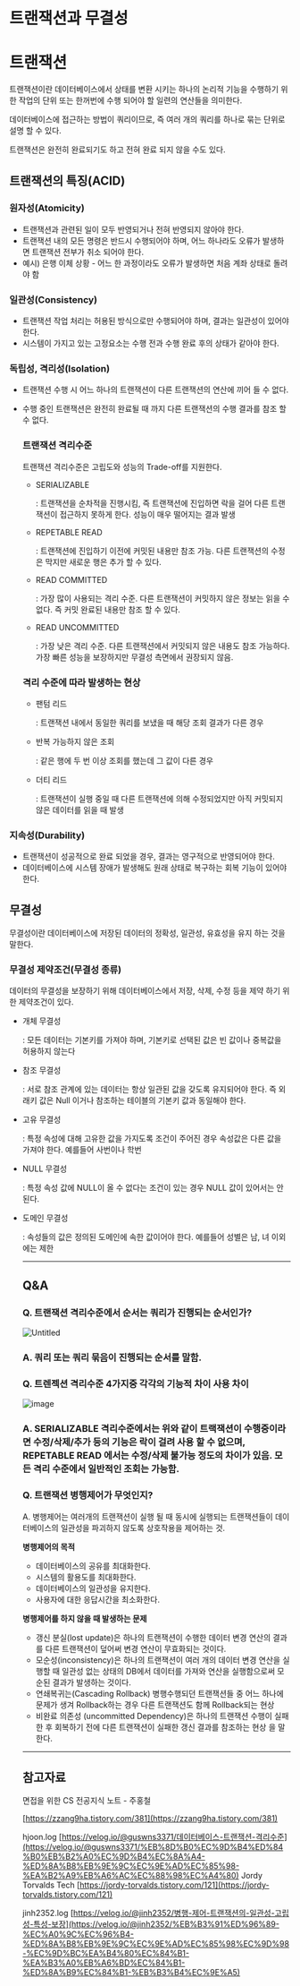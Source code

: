 # 트랜잭션과 무결성

# 트랜잭션

 트랜잭션이란 데이터베이스에서 상태를 변환 시키는 하나의 논리적 기능을 수행하기 위한 작업의 단위 또는 한꺼번에 수행 되어야 할 일련의 연산들을 의미한다.

 데이터베이스에 접근하는 방법이 쿼리이므로, 즉 여러 개의 쿼리를 하나로 묶는 단위로 설명 할 수 있다.

트랜잭션은 완전히 완료되기도 하고 전혀 완료 되지 않을 수도 있다.

## 트랜잭션의 특징(ACID)

### 원자성(Atomicity)

- 트랜잭션과 관련된 일이 모두 반영되거나 전혀 반영되지 않아야 한다.
- 트랜잭션 내의 모든 명령은 반드시 수행되어야 하며, 어느 하나라도 오류가 발생하면 트랜잭션 전부가 취소 되어야 한다.
- 예시) 은행 이체 상황 - 어느 한 과정이라도 오류가 발생하면 처음 계좌 상태로 돌려야 함

### 일관성(Consistency)

- 트랜잭션 작업 처리는 허용된 방식으로만 수행되어야 하며, 결과는 일관성이 있어야 한다.
- 시스템이 가지고 있는 고정요소는 수행 전과 수행 완료 후의 상태가 같아야 한다.

### 독립성, 격리성(Isolation)

- 트랜잭션 수행 시 어느 하나의 트랜잭션이 다른 트랜잭션의 연산에 끼어 들 수 없다.
- 수행 중인 트랜잭션은 완전히 완료될 때 까지 다른 트랜잭션의 수행 결과를 참조 할 수 없다.
    
    ### 트랜잭션 격리수준
    
     트랜잭션 격리수준은 고립도와 성능의 Trade-off를 지원한다.
    
    - SERIALIZABLE
        
        : 트랜잭션을 순차적을 진행시킴, 즉 트랜잭션에 진입하면 락을 걸어 다른 트랜잭션이 접근하지 못하게 한다. 성능이 매우 떨어지는 결과 발생
        
    - REPETABLE READ
        
        : 트랜잭션에 진입하기 이전에 커밋된 내용만 참조 가능. 다른 트랜잭션의 수정은 막지만 새로운 행은 추가 할 수 있다. 
        
    - READ COMMITTED
        
        : 가장 많이 사용되는 격리 수준. 다른 트랜잭션이 커밋하지 않은 정보는 읽을 수 없다. 즉 커밋 완료된 내용만 참조 할 수 있다.
        
    - READ UNCOMMITTED
        
        : 가장 낮은 격리 수준. 다른 트랜잭션에서 커밋되지 않은 내용도 참조 가능하다.  가장 빠른 성능을 보장하지만 무결성 측면에서 권장되지 않음.
        
    
    ### 격리 수준에 따라 발생하는 현상
    
    - 팬텀 리드
        
        : 트랜잭션 내에서 동일한 쿼리를 보냈을 때 해당 조회 결과가 다른 경우
        
    - 반복 가능하지 않은 조회
        
        : 같은 행에 두 번 이상 조회를 했는데 그 값이 다른 경우
        
    - 더티 리드
        
        : 트랜잭션이 실행 중일 때 다른 트랜잭션에 의해 수정되었지만 아직 커밋되지 않은 데이터를 읽을 때 발생
        

### 지속성(Durability)

- 트랜잭션이 성공적으로 완료 되었을 경우, 결과는 영구적으로 반영되어야 한다.
- 데이터베이스에 시스템 장애가 발생해도 원래 상태로 복구하는 회복 기능이 있어야 한다.

## 무결성

무결성이란 데이터베이스에 저장된 데이터의 정확성, 일관성, 유효성을 유지 하는 것을 말한다. 

### 무결성 제약조건(무결성 종류)

 데이터의 무결성을 보장하기 위해 데이터베이스에서 저장, 삭제, 수정 등을 제약 하기 위한 제약조건이 있다.

- 개체 무결성
    
    : 모든 데이터는 기본키를 가져야 하며, 기본키로 선택된 값은 빈 값이나 중복값을 허용하지 않는다
    
- 참조 무결성
    
    :  서로 참조 관계에 있는 데이터는 항상 일관된 값을 갖도록 유지되어야 한다. 즉 외래키 값은 Null 이거나 참조하는 테이블의 기본키 값과 동일해야 한다.
    

- 고유 무결성
    
    : 특정 속성에 대해 고유한 값을 가지도록 조건이 주어진 경우 속성값은 다른 값을 가져야 한다. 예를들어 사번이나 학번
    

- NULL 무결성
    
    : 특정 속성 값에 NULL이 올 수 없다는 조건이 있는 경우 NULL 값이 있어서는 안된다.
    

- 도메인 무결성
    
    :  속성들의 값은 정의된 도메인에 속한 값이어야 한다. 예를들어 성별은 남, 녀 이외에는 제한
    
    ---
    
    ## Q&A
    
    ### Q. 트랜잭션 격리수준에서 순서는 쿼리가 진행되는 순서인가?
    
   ![Untitled](https://user-images.githubusercontent.com/61510481/208989023-e1e4b0b7-d16b-4b80-9ed0-ce65024ed417.png)
    
    ### A. 쿼리 또는 쿼리 묶음이 진행되는 순서를 말함.
    
    ### Q. 트렌젝션 격리수준 4가지중 각각의 기능적 차이 사용 차이
    
    ![image](https://s3-us-west-2.amazonaws.com/secure.notion-static.com/c08fdaaf-c25d-4815-9ff2-4dc63d8cde9d/Untitled.png)
    
    ### A.  SERIALIZABLE 격리수준에서는 위와 같이 트랙잭션이 수행중이라면 수정/삭제/추가 등의 기능은 락이 걸려 사용 할 수 없으며, REPETABLE READ 에서는 수정/삭제 불가능 정도의 차이가 있음. 모든 격리 수준에서 일반적인 조회는 가능함.
    
    ### Q. 트랜잭션 병행제어가 무엇인지?
    
    A. 병행제어는 여러개의 트랜잭션이 실행 될 때 동시에 실행되는 트랜잭션들이 데이터베이스의 일관성을 파괴하지 않도록 상호작용을 제어하는 것.
    
    **병행제어의 목적**
    
    - 데이터베이스의 공유를 최대화한다.
    - 시스템의 활용도를 최대화한다.
    - 데이터베이스의 일관성을 유지한다.
    - 사용자에 대한 응답시간을 최소화한다.
    
    **병행제어를 하지 않을 때 발생하는 문제**
    
    - 갱신 분실(lost update)은 하나의 트랜잭션이 수행한 데이터 변경 연산의 결과를 다른 트랜잭션이 덮어써 변경 연산이 무효화되는 것이다.
    - 모순성(inconsistency)은 하나의 트랜잭션이 여러 개의 데이터 변경 연산을 실행할 때 일관성 없는 상태의 DB에서 데이터를 가져와 연산을 실행함으로써 모순된 결과가 발생하는 것이다.
    - 연쇄복귀는(Cascading Rollback) 병행수행되던 트랜잭션들 중 어느 하나에 문제가 생겨 Rollback하는 경우 다른 트랜잭션도 함께 Rollback되는 현상
    - 비완료 의존성 (uncommitted Dependency)은 하나의 트랜잭션 수행이 실패한 후 회복하기 전에 다른 트랜잭션이 실패한 갱신 결과를 참조하는 현상
    을 말한다.
    
    ---
    
    ## 참고자료
    
    면접을 위한 CS 전공지식 노트 - 주홍철
    
    [https://zzang9ha.tistory.com/381](https://zzang9ha.tistory.com/381)
    
    hjoon.log [https://velog.io/@guswns3371/데이터베이스-트랜잭션-격리수준](https://velog.io/@guswns3371/%EB%8D%B0%EC%9D%B4%ED%84%B0%EB%B2%A0%EC%9D%B4%EC%8A%A4-%ED%8A%B8%EB%9E%9C%EC%9E%AD%EC%85%98-%EA%B2%A9%EB%A6%AC%EC%88%98%EC%A4%80)
    Jordy Torvalds Tech [https://jordy-torvalds.tistory.com/121](https://jordy-torvalds.tistory.com/121)
    
    jinh2352.log [https://velog.io/@jinh2352/병행-제어-트랜잭션의-일관성-고립성-특성-보장](https://velog.io/@jinh2352/%EB%B3%91%ED%96%89-%EC%A0%9C%EC%96%B4-%ED%8A%B8%EB%9E%9C%EC%9E%AD%EC%85%98%EC%9D%98-%EC%9D%BC%EA%B4%80%EC%84%B1-%EA%B3%A0%EB%A6%BD%EC%84%B1-%ED%8A%B9%EC%84%B1-%EB%B3%B4%EC%9E%A5)
